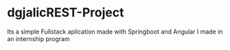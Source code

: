 # dgjalicREST-Project

Its a simple Fullstack aplication made with Springboot and Angular I made in an internship program

